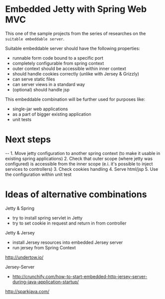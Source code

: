 # Embedded Jetty with Spring Web MVC #

This one of the sample projects from the series of researches on the `suitable embeddable server`.

Suitable embeddable server should have the following properties:
- runnable form code bound to a specific port
- completely configurable from spring context
- outer context should be accessible within inner context
- should handle cookies correctly (unlike with Jersey & Grizzly)
- can serve static files
- can server views in a standard way 
- (optional) should handle jsp

This embeddable combination will be further used for purposes like:
- single-jar web applications
- as a part of bigger existing application
- unit tests

# Next steps #

-- 1. Move jetty configuration to another spring context (to make it usable in existing spring applications)
2. Check that outer scope (where jetty was configured) is accessible from the inner scope (e.i. it's possible to inject services to controllers)
3. Check cookies handling
4. Serve html/jsp
5. Use the configuration within unit test

# Ideas of alternative combinations #

Jetty & Spring
- try to install spring servlet in Jetty
- try to set cookie in request and return in from controller

Jetty & Jersey
- install Jersey resources into embedded Jersey server
- run jersey from Spring Context

http://undertow.io/

Jersey-Server
- http://crunchify.com/how-to-start-embedded-http-jersey-server-during-java-application-startup/

http://sparkjava.com/
